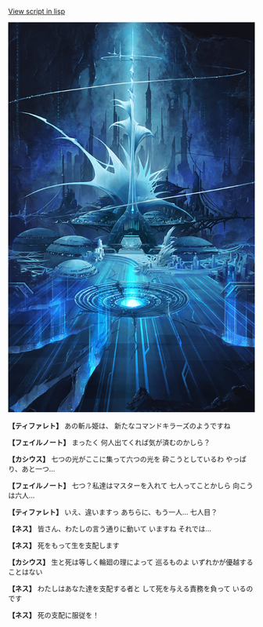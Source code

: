 [View script in lisp](../scripts/110150161.txt)

![profound_nolight.png](../images/backgrounds/profound_nolight.png)

**【ティファレト】**
あの斬ル姫は、
新たなコマンドキラーズのようですね

**【フェイルノート】**
まったく
何人出てくれば気が済むのかしら？

**【カシウス】**
七つの光がここに集って六つの光を
砕こうとしているわ
やっぱり、あと一つ…

**【フェイルノート】**
七つ？私達はマスターを入れて
七人ってことかしら
向こうは六人…

**【ティファレト】**
いえ、違いますっ
あちらに、もう一人…
七人目？

**【ネス】**
皆さん、わたしの言う通りに動いて
いますね
それでは…

**【ネス】**
死をもって生を支配します

**【カシウス】**
生と死は等しく輪廻の理によって
巡るものよ
いずれかが優越することはない

**【ネス】**
わたしはあなた達を支配する者と
して死を与える責務を負って
いるのです

**【ネス】**
死の支配に服従を！